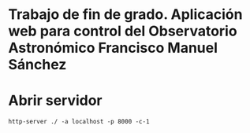 # Trabajo de fin de grado. Aplicación web para control del Observatorio Astronómico Francisco Manuel Sánchez

# Abrir servidor
``http-server ./ -a localhost -p 8000 -c-1``